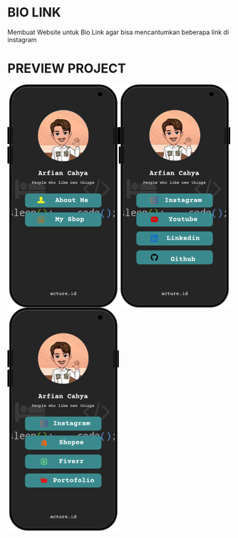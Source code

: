 # BIO LINK
Membuat Website untuk Bio Link agar bisa mencantumkan beberapa link di instagram

# PREVIEW PROJECT

<img align="left" alt="arfian.com" width="250px" src="https://raw.githubusercontent.com/arfiancahya/order-link/master/public/src/Mockup%20HP.png" />
<img align="left" alt="arfian.com" width="250px" src="https://raw.githubusercontent.com/arfiancahya/order-link/master/public/src/Mockup%20HP%202.png" />
<img align="left" alt="arfian.com" width="250px" src="https://raw.githubusercontent.com/arfiancahya/order-link/master/public/src/Mockup%20HP%203.png" />

